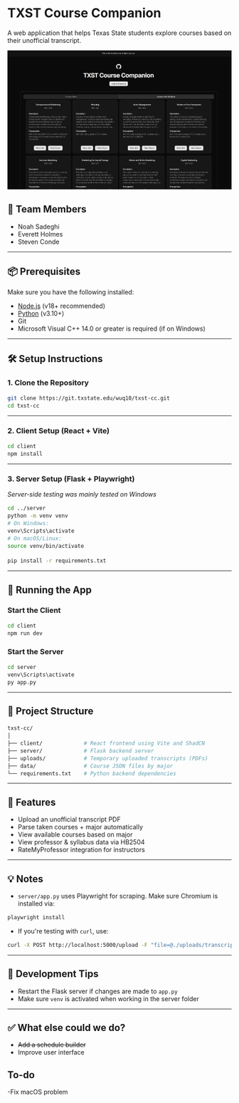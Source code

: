 # TXST Course Companion 

A web application that helps Texas State students explore courses based on their unofficial transcript.

![Screenshot](./images/Screenshot.jpg)

## 👥 Team Members
- Noah Sadeghi
- Everett Holmes
- Steven Conde

---

## 📦 Prerequisites

Make sure you have the following installed:

- [Node.js](https://nodejs.org/) (v18+ recommended)
- [Python](https://www.python.org/) (v3.10+)
- Git
- Microsoft Visual C++ 14.0 or greater is required (if on Windows)

---

## 🛠️ Setup Instructions

### 1. Clone the Repository

```bash
git clone https://git.txstate.edu/wuq10/txst-cc.git
cd txst-cc
```

---

### 2. Client Setup (React + Vite)

```bash
cd client
npm install
```

---

### 3. Server Setup (Flask + Playwright)
*Server-side testing was mainly tested on Windows*
```bash
cd ../server
python -m venv venv
# On Windows:
venv\Scripts\activate
# On macOS/Linux:
source venv/bin/activate

pip install -r requirements.txt
```

---

## 🚀 Running the App

### Start the Client

```bash
cd client
npm run dev
```

### Start the Server

```bash
cd server
venv\Scripts\activate
py app.py
```

---

## 📁 Project Structure

```bash
txst-cc/
│
├── client/             # React frontend using Vite and ShadCN
├── server/             # Flask backend server
├── uploads/            # Temporary uploaded transcripts (PDFs)
├── data/               # Course JSON files by major
└── requirements.txt    # Python backend dependencies
```

---

## 📄 Features

- Upload an unofficial transcript PDF
- Parse taken courses + major automatically
- View available courses based on major
- View professor & syllabus data via HB2504
- RateMyProfessor integration for instructors

---

## 💡 Notes

- `server/app.py` uses Playwright for scraping. Make sure Chromium is installed via:

```bash
playwright install
```

- If you're testing with `curl`, use:

```bash
curl -X POST http://localhost:5000/upload -F "file=@./uploads/transcript1.pdf"
```

---

## 🧪 Development Tips

- Restart the Flask server if changes are made to `app.py`
- Make sure `venv` is activated when working in the server folder

---

## ✅ What else could we do?

- ~~Add a schedule builder~~
- Improve user interface

## To-do

-Fix macOS problem
